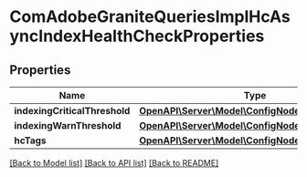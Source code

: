 # ComAdobeGraniteQueriesImplHcAsyncIndexHealthCheckProperties

## Properties
Name | Type | Description | Notes
------------ | ------------- | ------------- | -------------
**indexingCriticalThreshold** | [**OpenAPI\Server\Model\ConfigNodePropertyInteger**](ConfigNodePropertyInteger.md) |  | [optional] 
**indexingWarnThreshold** | [**OpenAPI\Server\Model\ConfigNodePropertyInteger**](ConfigNodePropertyInteger.md) |  | [optional] 
**hcTags** | [**OpenAPI\Server\Model\ConfigNodePropertyArray**](ConfigNodePropertyArray.md) |  | [optional] 

[[Back to Model list]](../README.md#documentation-for-models) [[Back to API list]](../README.md#documentation-for-api-endpoints) [[Back to README]](../README.md)


